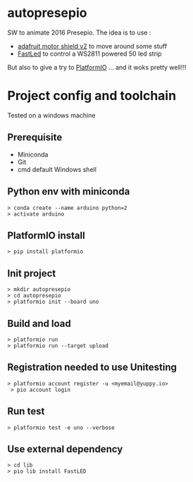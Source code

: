 # autopresepio
SW to animate 2016 Presepio. The idea is to use :
   * [adafruit motor shield v2](https://github.com/adafruit/Adafruit_Motor_Shield_V2_Library) to move around some stuff
   * [FastLed](https://github.com/FastLED/FastLED) to control a WS2811 powered 50 led strip

But also to give a try to [PlatformIO](https://github.com/platformio) ... and it woks pretty well!!!

# Project config and toolchain
Tested on a windows machine 
## Prerequisite
   * Miniconda
   * Git
   * cmd default Windows shell

## Python env with miniconda
```
> conda create --name arduino python=2
> activate arduino
```

## PlatformIO install
```
> pip install platformio
```

## Init project
```
> mkdir autopresepio
> cd autopresepio
> platformio init --board uno
```

## Build and load
```
> platformio run
> platformio run --target upload
```

## Registration needed to use Unitesting
```
> platformio account register -u <myemail@yuppy.io>
 > pio account login
```

## Run test
```
> platformio test -e uno --verbose
```

## Use external dependency
```
> cd lib
> pio lib install FastLED
```
